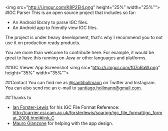 <img src="http://i.imgur.com/K8P2El4.png" height="25%" width="25%"">
#IGC Parser
This is an open source project that includes so far:
- An Android library to parse IGC files.
- An Android app to friendly view IGC files.

The project is under heavy development, that's why I recommend you to not use it on production ready products.

You are more than welcome to contribute here. For example, it would be great to have this running on Java or other languages and platforms.

##IGC Viewer App Screenshot
<img src="http://i.imgur.com/f07oRaW.png" height="35%" width="35%"">

##Contact
You can find me as <a href="http://www.twitter.com/santihollmann">@santihollmann</a> on Twitter and Instagram. You can also send me an e-mail to santiago.hollmann@gmail.com.

##Thanks to
* <a href="http://www.forsterlewis.com/">Ian Forster-Lewis</a> for his IGC File Format Reference: http://carrier.csi.cam.ac.uk/forsterlewis/soaring/igc_file_format/igc_format_2008.html#link_C
* <a href="http://www.maurogianzone.com">Mauro Gianzone</a> for helping with the app design.